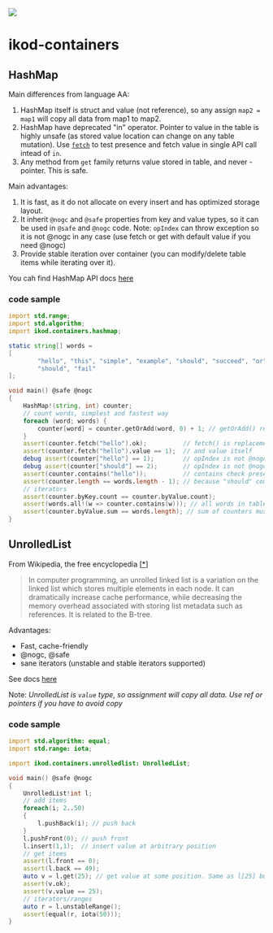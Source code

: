 ![](https://github.com/ikod/ikod-containers/workflows/CI/badge.svg)
# ikod-containers

## HashMap ##

Main differences from language AA:
1. HashMap itself is struct and value (not reference), so any assign `map2 = map1` will copy all data from map1 to map2.
1. HashMap have deprecated "in" operator. Pointer to value in the table is highly unsafe (as stored value location can change on any table mutation). Use [`fetch`]() to test presence and fetch value in single API call intead of `in`.
1. Any method from `get` family returns value stored in table, and never - pointer. This is safe.

Main advantages:
1. It is fast, as it do not allocate on every insert and has optimized storage layout.
1. It inherit `@nogc` and `@safe` properties from key and value types, so it can be used in `@safe` and `@nogc` code. Note: `opIndex` can throw exception so it is not @nogc in any case (use fetch or get with default value if you need @nogc)
1. Provide stable iteration over container (you can modify/delete table items while iterating over it).

You cah find HashMap API docs [here](https://ikod-containers.dpldocs.info/ikod.containers.hashmap.HashMap.html)
### code sample ###

```d
import std.range;
import std.algorithm;
import ikod.containers.hashmap;

static string[] words =
[
        "hello", "this", "simple", "example", "should", "succeed", "or", "it",
        "should", "fail"
];

void main() @safe @nogc
{
    HashMap!(string, int) counter;
    // count words, simplest and fastest way
    foreach (word; words) {
        counter[word] = counter.getOrAdd(word, 0) + 1; // getOrAdd() return value from table or add it to table
    }
    assert(counter.fetch("hello").ok);          // fetch() is replacement to "in": you get "ok" if key in table
    assert(counter.fetch("hello").value == 1);  // and value itself
    debug assert(counter["hello"] == 1);        // opIndex is not @nogc
    debug assert(counter["should"] == 2);       // opIndex is not @nogc
    assert(counter.contains("hello"));          // contains check presence
    assert(counter.length == words.length - 1); // because "should" counts only once
    // iterators
    assert(counter.byKey.count == counter.byValue.count);
    assert(words.all!(w => counter.contains(w))); // all words in table
    assert(counter.byValue.sum == words.length); // sum of counters must equals to number of words
}
```

## UnrolledList ##

From Wikipedia, the free encyclopedia [[*](https://en.wikipedia.org/wiki/Unrolled_linked_list)]

> In computer programming, an unrolled linked list is a variation on the linked list which stores multiple elements in each node. It can dramatically increase cache performance, while decreasing the memory overhead associated with storing list metadata such as references. It is related to the B-tree.

Advantages:
* Fast, cache-friendly
* @nogc, @safe
* sane iterators (unstable and stable iterators supported)

See docs [here](https://ikod.github.io/ikod-containers/ikod.containers.unrolledlist.UnrolledList.html)

Note: *UnrolledList is `value` type, so assignment will copy all data. Use ref or pointers if you have to avoid copy*


### code sample ###
```d
import std.algorithm: equal;
import std.range: iota;

import ikod.containers.unrolledlist: UnrolledList;

void main() @safe @nogc
{
    UnrolledList!int l;
    // add items
    foreach(i; 2..50)
    {
        l.pushBack(i); // push back
    }
    l.pushFront(0); // push front
    l.insert(1,1);  // insert value at arbitrary position
    // get items
    assert(l.front == 0);
    assert(l.back == 49);
    auto v = l.get(25); // get value at some position. Same as l[25] but @nogc
    assert(v.ok);
    assert(v.value == 25);
    // iterators/ranges
    auto r = l.unstableRange();
    assert(equal(r, iota(50)));
}
```